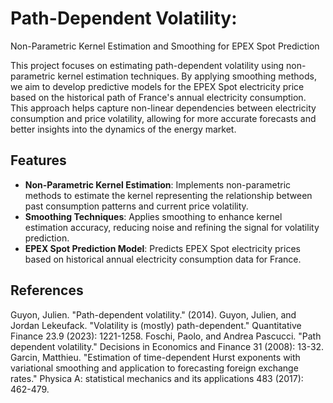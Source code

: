 # Path-Dependent Volatility:
Non-Parametric Kernel Estimation and Smoothing for EPEX Spot Prediction

This project focuses on estimating path-dependent volatility using non-parametric kernel estimation techniques. By applying smoothing methods, we aim to develop predictive models for the EPEX Spot electricity price based on the historical path of France's annual electricity consumption. This approach helps capture non-linear dependencies between electricity consumption and price volatility, allowing for more accurate forecasts and better insights into the dynamics of the energy market.

## Features

- **Non-Parametric Kernel Estimation**: Implements non-parametric methods to estimate the kernel representing the relationship between past consumption patterns and current price volatility.
- **Smoothing Techniques**: Applies smoothing to enhance kernel estimation accuracy, reducing noise and refining the signal for volatility prediction.
- **EPEX Spot Prediction Model**: Predicts EPEX Spot electricity prices based on historical annual electricity consumption data for France.

## References
Guyon, Julien. "Path-dependent volatility." (2014).
Guyon, Julien, and Jordan Lekeufack. "Volatility is (mostly) path-dependent." Quantitative Finance 23.9 (2023): 1221-1258.
Foschi, Paolo, and Andrea Pascucci. "Path dependent volatility." Decisions in Economics and Finance 31 (2008): 13-32.
Garcin, Matthieu. "Estimation of time-dependent Hurst exponents with variational smoothing and application to forecasting foreign exchange rates." Physica A: statistical mechanics and its applications 483 (2017): 462-479.
